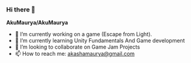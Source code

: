### Hi there 👋

**AkuMaurya/AkuMaurya**


- 🔭 I’m currently working on a game (Escape from Light).
- 🌱 I’m currently learning Unity Fundamentals And Game development
- 👯 I’m looking to collaborate on Game Jam Projects
- 📫 How to reach me: akashamaurya@gmail.com
